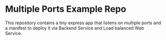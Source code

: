 # Multiple Ports Example Repo
This repository contains a tiny express app that listens on multiple ports and a manifest to deploy it via Backend Service and Load balanced Web Service. 


